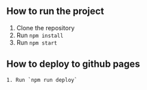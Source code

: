 ## How to run the project
1. Clone the repository
2. Run `npm install`
3. Run `npm start`

## How to deploy to github pages

```
1. Run `npm run deploy`

```
